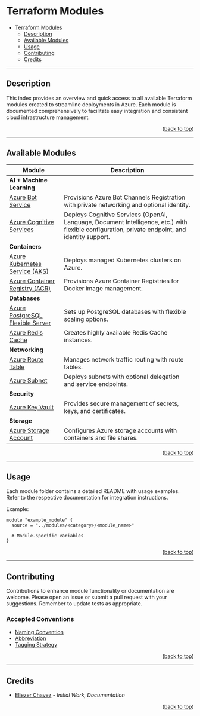 <a name="readme-top"></a>

# Terraform Modules

- [Terraform Modules](#terraform-modules)
  - [Description](#description)
  - [Available Modules](#available-modules)
  - [Usage](#usage)
  - [Contributing](#contributing)
  - [Credits](#credits)

---

## Description

This index provides an overview and quick access to all available Terraform modules created to streamline deployments in Azure. Each module is documented comprehensively to facilitate easy integration and consistent cloud infrastructure management.

<p align="right">(<a href="#readme-top">back to top</a>)</p>

---

## Available Modules

| Module                                                                  | Description                                                                                                                                     |
|-------------------------------------------------------------------------|-------------------------------------------------------------------------------------------------------------------------------------------------|
| **AI + Machine Learning**                                               ||
| [Azure Bot Service](ai_ml/bot/)                                         | Provisions Azure Bot Channels Registration with private networking and optional identity.                                                       |
| [Azure Cognitive Services](ai_ml/cognitive/)                            | Deploys Cognitive Services (OpenAI, Language, Document Intelligence, etc.) with flexible configuration, private endpoint, and identity support. |
| **Containers**                                                          ||
| [Azure Kubernetes Service (AKS)](containers/aks/)                       | Deploys managed Kubernetes clusters on Azure.                                                                                                   |
| [Azure Container Registry (ACR)](containers/acr/)                       | Provisions Azure Container Registries for Docker image management.                                                                              |
| **Databases**                                                           ||
| [Azure PostgreSQL Flexible Server](databases/postgres_flexible_server/) | Sets up PostgreSQL databases with flexible scaling options.                                                                                     |
| [Azure Redis Cache](databases/redis_cache/)                             | Creates highly available Redis Cache instances.                                                                                                 |
| **Networking**                                                          ||
| [Azure Route Table](networking/route_table/)                            | Manages network traffic routing with route tables.                                                                                              |
| [Azure Subnet](networking/subnet/)                                      | Deploys subnets with optional delegation and service endpoints.                                                                                 |
| **Security**                                                            ||
| [Azure Key Vault](security/key_vault/)                                  | Provides secure management of secrets, keys, and certificates.                                                                                  |
| **Storage**                                                             ||
| [Azure Storage Account](storage/storage_account/)                       | Configures Azure storage accounts with containers and file shares.                                                                              |


<p align="right">(<a href="#readme-top">back to top</a>)</p>

---

## Usage

Each module folder contains a detailed README with usage examples. Refer to the respective documentation for integration instructions.

Example:

```hcl
module "example_module" {
  source = "../modules/<category>/<module_name>"

  # Module-specific variables
}
```

<p align="right">(<a href="#readme-top">back to top</a>)</p>

---

## Contributing

Contributions to enhance module functionality or documentation are welcome. Please open an issue or submit a pull request with your suggestions. Remember to update tests as appropriate.

### Accepted Conventions

- [Naming Convention](https://learn.microsoft.com/en-us/azure/cloud-adoption-framework/ready/azure-best-practices/resource-naming)
- [Abbreviation](https://learn.microsoft.com/en-us/azure/cloud-adoption-framework/ready/azure-best-practices/resource-abbreviations)
- [Tagging Strategy](https://learn.microsoft.com/en-us/azure/cloud-adoption-framework/ready/azure-best-practices/resource-tagging)

<p align="right">(<a href="#readme-top">back to top</a>)</p>

---

## Credits

- [Eliezer Chavez](https://github.com/eliezerchavez) - _Initial Work, Documentation_

<p align="right">(<a href="#readme-top">back to top</a>)</p>


<!-- ### Logical Grouping Order
| Group                    | Example Fields                                                          |
|--------------------------|-------------------------------------------------------------------------|
| 🔷 Identity / Basic Info | `name`, `location`, `resource_group_name`                               |
| 🔐 Security / Identity   | `identity`, `key_vault_id`, etc.                                        |
| 🌐 Networking            | `vnet_integration`, `private_endpoint`, `public_network_access_enabled` |
| ⚙️ Settings / Config     | `sku`, `app_id`, `settings`, `version`                                  |
| 🏷️ Tags                  | `tags`                                                                  |
| 🔁 Lifecycle             | `lifecycle`, `depends_on`                                               | -->
